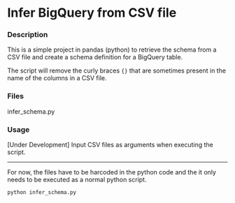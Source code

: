 # Infer BigQuery from CSV file

### Description
This is a simple project in pandas (python) to retrieve the schema from a CSV file and create a schema definition for a BigQuery table.

The script will remove the curly braces `{}` that are sometimes present in the name of the columns in a CSV file.

### Files
infer_schema.py

### Usage
[Under Development]
Input CSV files as arguments when executing the script.

----
For now, the files have to be harcoded in the python code and the it only needs to be executed as a normal python script.

`python infer_schema.py`


